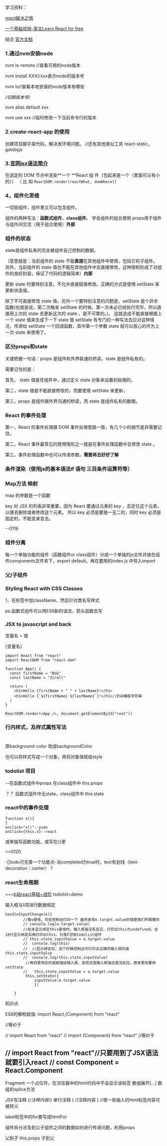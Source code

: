 学习资料：

[react破冰之旅](https://haoqicat.com/react-go/2-node)

[一个基础视频-英文Learn React for free](https://scrimba.com/g/glearnreact)

结合
[官方文档](https://react.docschina.org/docs/handling-events.html)

### 1.通过nvm安装node
nvm ls-remote //查看可用的node版本

nvm install XXX//xxx表示node的版本号

nvm ls//查看本地安装的node版本有哪些

/*切换版本号*/

nvm alias default xxx

nvm use xxx //临时修改一下当前命令行的版本

### 2.create-react-app 的使用
创建项目脚手架代码，解决发环境问题。
//还有其他类似工具 react-static，gatsbyjs

###  3.[官网jsx语法简介](https://react.docschina.org/docs/introducing-jsx.html)
在选定的 DOM 节点中渲染**一个 **React 组 件（包起来是一个（里面可以有小的））
（ 比 如 `ReactDOM.render(reactWhat, domWhere)`）

### 4，组件化思维

一切皆组件，组件里又可以包含组件。

组件的两种写法：**函数式组件**，**class组件**。
学会组件的组合使用
props用于组件与组件间交流（用于组合使用）**外部**

### 组件的状态
state是组件私有的完全被组件自己控制的数据。

（意思就是：当前组件的 state 不能**直接**在其他组件中使用，包括它的子组件。
另外，当前组件的 state 值也不能在其他组件中去直接修改，这种限制形成了对组件的良好封装，保证了代码的逻辑简单）**内部**

更新 state 时要特别注意，不允许直接赋值修改。正确的方式是使用 setState 来更新状态值。

除了不可直接修改 state 值，另外一个要特别注意的问题是，setState 是个异步函数(也就是说，第二次触发 setState 的时候，第一次未必已经执行完毕，所以直接用上次的 state 去更新这次的 state ，是不可靠的。)，
这就造成不能直接根据上一个 state 值来生成下一下 state 值
setState 有专门的一种写法去应对这种情况，传递给 setState 一个回调函数，其中第一个参数 state 就可以放心的作为上一次 state 来使用了。


### 区分props和state
关键把握一句话：props 是组件和外界联通的桥梁，state 是组件私有的。

需要记住的是：

首先， state 值是在组件中，通过定义 state 对象来设置初始值的，

第二，state 值是不能直接修改的，而要使用 setState 来更新，

第三，props 是组件跟外界沟通的桥梁，而 state 是组件私有的数据。

### React 的事件处理

第一，React 的事件处理跟 DOM 事件处理思路一致，有几个小的细节差异需要记住。

第二，React 事件最常见的使用情形之一就是在事件处理函数中去修改 state 。

第三，事件处理函数中也可以传递参数。**需要再去好好了解**

### 条件渲染（使用js的基本语法if 语句 三目条件运算符等）

### Map方法  映射
map 的参数是一个函数

key 对 JSX 的列表非常重要，因为 React 要通过元素的 key ，去定位这个元素，以便去删除或者修改这个元素。
所以 key 必须是要独一无二的，同时 key 必须是固定的，不能变来变去。

--0119

### 组件分离
每一个单独功能的组件（函数组件or class组件）分成一个单独的js文件并放在组件components文件夹下，export default。再在要用的index.js
中导入import

### 父/子组件

### Styling React with CSS Classes

1，在标签中加className，然后针对类名写样式

ps.函数式组件可以用ES6新的语法，箭头函数去写


### JSX to javascript and back
变量名 = 值

{变量名}

```
import React from "react"
import ReactDOM from "react-dom"

function App() {
  const firstName = "Bob"
  const lastName = "Ziroll"
  
  return (
    <h1>Hello {firstName + " " + lastName}!</h1>
    <h1>Hello {`${firstName} ${lastName}`}!</h1>//ES6模板字符串
  )
}

ReactDOM.render(<App />, document.getElementById("root"))
```

### 行内样式，及样式属性写法

<h1 style={{color:"#hhh",backgroundColor:#ggg}}></h1>

原background-color  改成backgroundColor

也可以将样式写成一个对象，再将对象值赋给style

### todolist 项目


--在函数式组件中props 在class组件中 this.props

？？
函数式组件中无state，class组件中 this.state

### react中的事件处理

```
function x(){
}
onclick="x()"--yuan
onClick={this.x}--react
```
或单独写函数功能，或写在{}里

==0120

-[]todo可完善一个功能点-当completed为true时，text有划线（text-decoration：center）？

### react生命周期


===[b站react基础+进阶](https://www.bilibili.com/video/av37028937/?p=8)
todolist=demo

输入框与li项进行数据绑定
```
handleInputChange(e){
        //看e是啥，可在控制台打印一下 最终发现e.target.value的值是我们所需要的
        // console.log(e.target.value) 
        //在未显示绑定this是啥时，输入框值没有反应，打印出this为undefined，在18行显示绑定后再打印出this，为我们的Btodolist组件
        // this.state.inputValue = e.target.value
        //  console.log(this)
        //  //显示绑定后，这个时候控制台可打印出正确的输入框的值this.state.inputValue
        //  console.log(this.state.inputValue)
         //再将更改后的值赋值给输入框，发现还是输入框值还是没反应。原来更改要用setState
        //   this.state.inputValue = e.target.value
         this.setState({
             inputValue:e.target.value
             }) 
        
    }
  ```

  知识点

ES6的解构赋值:
  import React,{Component} from "react"

//等价于

// import React from "react"
// import {Component} from "react"
//等价于

// import React from "react"//只要用到了JSX语法就要引入react
// const Component = React.Component
---
Fragment  一个占位符，在浏览器中的html代码中不会显示该标签
  数组展开[...]
  数组的splice方法

  JSX写注释
  {/*注释内容*/}
  单行注释
  {
    //注释内容
  }
//使一些输入的html标签内容可被转义
 
 
 label标签中的for要写成htmlFor

 组件拆分涉及到父子组件之间的数据如何进行传递问题，利用props

 父到子  this.props
 子到父
